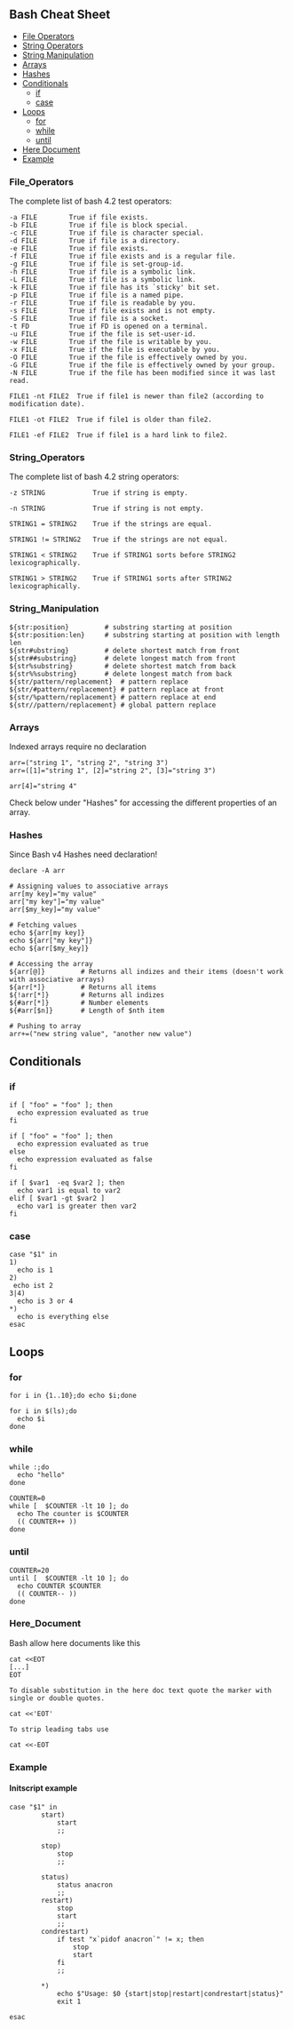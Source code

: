 ## Bash Cheat Sheet

- [File Operators](#File_Operators)
- [String Operators](#String_Operators)
- [String Manipulation](#String_Manipulation)
- [Arrays](#Arrays)
- [Hashes](#Hashes)
- [Conditionals](#Conditionals)
   - [if](#if)
   - [case](#case)
- [Loops](#Loops)
   - [for](#for)
   - [while](#while)
   - [until](#until)
- [Here Document](#Here_Document)
- [Example](#Example)


### File_Operators

The complete list of bash 4.2 test operators:
```
-a FILE        True if file exists.
-b FILE        True if file is block special.
-c FILE        True if file is character special.
-d FILE        True if file is a directory.
-e FILE        True if file exists.
-f FILE        True if file exists and is a regular file.
-g FILE        True if file is set-group-id.
-h FILE        True if file is a symbolic link.
-L FILE        True if file is a symbolic link.
-k FILE        True if file has its `sticky' bit set.
-p FILE        True if file is a named pipe.
-r FILE        True if file is readable by you.
-s FILE        True if file exists and is not empty.
-S FILE        True if file is a socket.
-t FD          True if FD is opened on a terminal.
-u FILE        True if the file is set-user-id.
-w FILE        True if the file is writable by you.
-x FILE        True if the file is executable by you.
-O FILE        True if the file is effectively owned by you.
-G FILE        True if the file is effectively owned by your group.
-N FILE        True if the file has been modified since it was last read.
    
FILE1 -nt FILE2  True if file1 is newer than file2 (according to modification date).
    
FILE1 -ot FILE2  True if file1 is older than file2.
  
FILE1 -ef FILE2  True if file1 is a hard link to file2.
```

### String_Operators

The complete list of bash 4.2 string operators:
```
-z STRING            True if string is empty.
    
-n STRING            True if string is not empty.
    
STRING1 = STRING2    True if the strings are equal.

STRING1 != STRING2   True if the strings are not equal.

STRING1 < STRING2    True if STRING1 sorts before STRING2 lexicographically.

STRING1 > STRING2    True if STRING1 sorts after STRING2 lexicographically.
```
### String_Manipulation

```
${str:position}			# substring starting at position
${str:position:len}		# substring starting at position with length len
${str#ubstring}			# delete shortest match from front
${str##substring}		# delete longest match from front
${str%substring}		# delete shortest match from back
${str%%substring}		# delete longest match from back
${str/pattern/replacement}	# pattern replace
${str/#pattern/replacement}	# pattern replace at front
${str/%pattern/replacement}	# pattern replace at end
${str//pattern/replacement}	# global pattern replace
```

### Arrays

Indexed arrays require no declaration
```
arr=("string 1", "string 2", "string 3")
arr=([1]="string 1", [2]="string 2", [3]="string 3")

arr[4]="string 4"
```

Check below under "Hashes" for accessing the different properties of an array.

### Hashes

Since Bash v4 Hashes need declaration!
```
declare -A arr

# Assigning values to associative arrays
arr[my key]="my value"
arr["my key"]="my value"
arr[$my_key]="my value"

# Fetching values
echo ${arr[my key]}
echo ${arr["my key"]}
echo ${arr[$my_key]}

# Accessing the array
${arr[@]}         # Returns all indizes and their items (doesn't work with associative arrays)
${arr[*]}         # Returns all items
${!arr[*]}        # Returns all indizes
${#arr[*]}        # Number elements
${#arr[$n]}       # Length of $nth item

# Pushing to array
arr+=("new string value", "another new value")
```
## Conditionals

### if
```
if [ "foo" = "foo" ]; then
  echo expression evaluated as true
fi
```
```
if [ "foo" = "foo" ]; then
  echo expression evaluated as true
else
  echo expression evaluated as false
fi
```
```
if [ $var1  -eq $var2 ]; then
  echo var1 is equal to var2
elif [ $var1 -gt $var2 ]
  echo var1 is greater then var2
fi

```

### case
```
case "$1" in
1)
  echo is 1
2)
 echo ist 2
3|4)
  echo is 3 or 4
*)
  echo is everything else
esac
```

## Loops

### for 
```
for i in {1..10};do echo $i;done
```
```
for i in $(ls);do
  echo $i
done
```
### while 
```
while :;do 
  echo "hello"
done
```
```
COUNTER=0
while [  $COUNTER -lt 10 ]; do
  echo The counter is $COUNTER
  (( COUNTER++ ))
done
```
### until
```
COUNTER=20
until [  $COUNTER -lt 10 ]; do
  echo COUNTER $COUNTER
  (( COUNTER-- ))
done
```

### Here_Document

Bash allow here documents like this

```
cat <<EOT
[...]
EOT

To disable substitution in the here doc text quote the marker with single or double quotes.

cat <<'EOT'

To strip leading tabs use

cat <<-EOT
```

### Example

#### Initscript example
```
case "$1" in
        start)
            start
            ;;
         
        stop)
            stop
            ;;
         
        status)
            status anacron
            ;;
        restart)
            stop
            start
            ;;
        condrestart)
            if test "x`pidof anacron`" != x; then
                stop
                start
            fi
            ;;
         
        *)
            echo $"Usage: $0 {start|stop|restart|condrestart|status}"
            exit 1
 
esac
```
